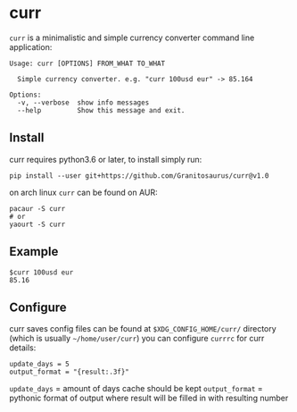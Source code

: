 curr
====

`curr` is a minimalistic and simple currency converter command line application:

    Usage: curr [OPTIONS] FROM_WHAT TO_WHAT

      Simple currency converter. e.g. "curr 100usd eur" -> 85.164

    Options:
      -v, --verbose  show info messages
      --help         Show this message and exit.

## Install

curr requires python3.6 or later, to install simply run:

    pip install --user git+https://github.com/Granitosaurus/curr@v1.0

on arch linux `curr` can be found on AUR:

    pacaur -S curr
    # or
    yaourt -S curr

## Example

    $curr 100usd eur
    85.16

## Configure

curr saves config files can be found at `$XDG_CONFIG_HOME/curr/` directory (which is usually `~/home/user/curr`)
you can configure `currrc` for curr details:

    update_days = 5
    output_format = "{result:.3f}"

`update_days` = amount of days cache should be kept
`output_format` = pythonic format of output where result will be filled in with resulting number

